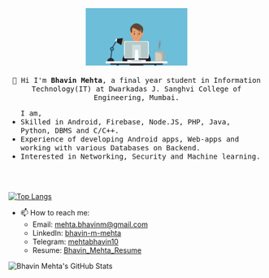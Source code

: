 <p align="center">
  <img src="https://github.com/mehtabhavin10/mehtabhavin10/blob/master/pic.jpg" width="200px">
  <br>
  <samp>
    <br>
    👋 Hi I'm <strong>Bhavin Mehta</strong>, a final year student in Information Technology(IT) at Dwarkadas J. Sanghvi College of Engineering, Mumbai. <br>
    <ul><samp>I am,</samp> 
	<li><samp>Skilled in Android, Firebase, Node.JS, PHP, Java, Python, DBMS and C/C++.</samp></li> 
	<li><samp>Experience of developing Android apps, Web-apps and working with various Databases on Backend.</samp></li>
	<li><samp>Interested in Networking, Security and Machine learning.</samp></li>
    </ul>
    <br><br>
  </samp>
</p>

  
[![Top Langs](https://github-readme-stats.vercel.app/api/top-langs/?username=mehtabhavin10&layout=compact)](https://github.com/anuraghazra/github-readme-stats)

  
* 📫 How to reach me:
  - Email: [mehta.bhavinm@gmail.com](mailto:mehta.bhavinm@gmail.com)
  - LinkedIn: [bhavin-m-mehta](https://www.linkedin.com/in/bhavin-m-mehta/)
  - Telegram: [mehtabhavin10](https://t.me/mehtabhavin10)
  - Resume: [Bhavin_Mehta_Resume](https://drive.google.com/file/d/1sVOyD6FPWGVW3aBSuqiIOkuE8KTgBJlo/view)
  

![Bhavin Mehta's GitHub Stats](https://github-readme-stats.vercel.app/api?username=mehtabhavin10&show_icons=True&title_color=ffffff&icon_color=bb2acf&text_color=daf7dc&bg_color=151515)
